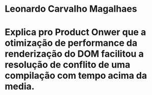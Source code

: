 # Leonardo Carvalho Magalhaes
# Explica pro Product Onwer que a otimização de performance da renderização do DOM facilitou a resolução de conflito de uma compilação com tempo acima da media.


